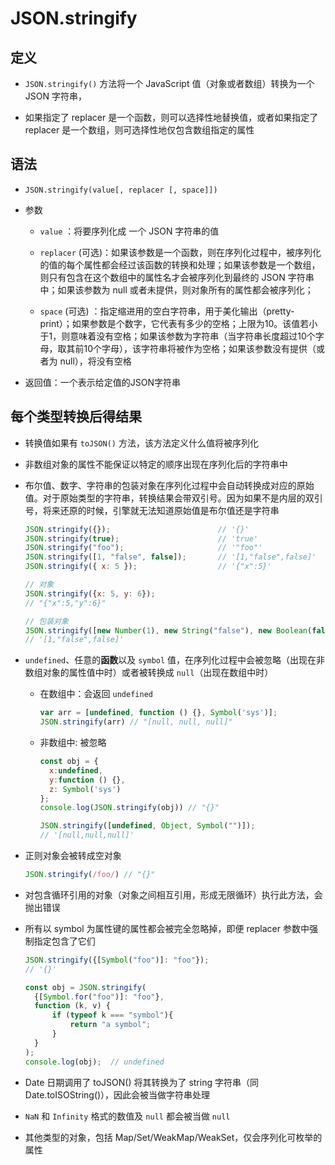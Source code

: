 # JSON.stringify

## 定义

+ `JSON.stringify()` 方法将一个 JavaScript 值（对象或者数组）转换为一个 JSON 字符串，

+ 如果指定了 replacer 是一个函数，则可以选择性地替换值，或者如果指定了 replacer 是一个数组，则可选择性地仅包含数组指定的属性

## 语法

+ `JSON.stringify(value[, replacer [, space]])`

+ 参数

  + `value` ：将要序列化成 一个 JSON 字符串的值

  + `replacer` (可选)：如果该参数是一个函数，则在序列化过程中，被序列化的值的每个属性都会经过该函数的转换和处理；如果该参数是一个数组，则只有包含在这个数组中的属性名才会被序列化到最终的 JSON 字符串中；如果该参数为 null 或者未提供，则对象所有的属性都会被序列化；

  + `space` (可选) ：指定缩进用的空白字符串，用于美化输出（pretty-print）；如果参数是个数字，它代表有多少的空格；上限为10。该值若小于1，则意味着没有空格；如果该参数为字符串（当字符串长度超过10个字母，取其前10个字母），该字符串将被作为空格；如果该参数没有提供（或者为 null），将没有空格

+ 返回值：一个表示给定值的JSON字符串

## 每个类型转换后得结果

+ 转换值如果有 `toJSON()` 方法，该方法定义什么值将被序列化

+ 非数组对象的属性不能保证以特定的顺序出现在序列化后的字符串中

+ 布尔值、数字、字符串的包装对象在序列化过程中会自动转换成对应的原始值。对于原始类型的字符串，转换结果会带双引号。因为如果不是内层的双引号，将来还原的时候，引擎就无法知道原始值是布尔值还是字符串

  ```js
  JSON.stringify({});                        // '{}'
  JSON.stringify(true);                      // 'true'
  JSON.stringify("foo");                     // '"foo"'
  JSON.stringify([1, "false", false]);       // '[1,"false",false]'
  JSON.stringify({ x: 5 });                  // '{"x":5}'
  ```

  ```js
  // 对象
  JSON.stringify({x: 5, y: 6});
  // "{"x":5,"y":6}"
  ```

  ```js
  // 包装对象
  JSON.stringify([new Number(1), new String("false"), new Boolean(false)]);
  // '[1,"false",false]'
  ```

+ `undefined`、任意的**函数**以及 `symbol` 值，在序列化过程中会被忽略（出现在非数组对象的属性值中时）或者被转换成 `null`（出现在数组中时）

  + 在数组中：会返回 `undefined`

      ```js
      var arr = [undefined, function () {}, Symbol('sys')];
      JSON.stringify(arr) // "[null, null, null]"
      ```

  + 非数组中: 被忽略

      ```js
      const obj = {
        x:undefined,
        y:function () {},
        z: Symbol('sys')
      };
      console.log(JSON.stringify(obj)) // "{}"
      ```

      ```js
      JSON.stringify([undefined, Object, Symbol("")]);
      // '[null,null,null]'
      ```

+ 正则对象会被转成空对象

  ```js
  JSON.stringify(/foo/) // "{}"
  ```

+ 对包含循环引用的对象（对象之间相互引用，形成无限循环）执行此方法，会抛出错误

+ 所有以 symbol 为属性键的属性都会被完全忽略掉，即便 replacer 参数中强制指定包含了它们

  ```js
  JSON.stringify({[Symbol("foo")]: "foo"});
  // '{}'
  ```

  ```js
  const obj = JSON.stringify(
    {[Symbol.for("foo")]: "foo"},
    function (k, v) {
        if (typeof k === "symbol"){
            return "a symbol";
        }
    }
  );
  console.log(obj);  // undefined
  ```

+ Date 日期调用了 toJSON() 将其转换为了 string 字符串（同Date.toISOString()），因此会被当做字符串处理

+ `NaN` 和 `Infinity` 格式的数值及 `null` 都会被当做 `null`

+ 其他类型的对象，包括 Map/Set/WeakMap/WeakSet，仅会序列化可枚举的属性
